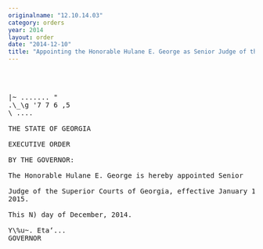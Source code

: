 ```yaml
---
originalname: "12.10.14.03"
category: orders
year: 2014
layout: order
date: "2014-12-10"
title: "Appointing the Honorable Hulane E. George as Senior Judge of the Superior Courts of Georgia"
---
```

<pre>
  
  

|~ ....... "
.\_\g '7 7 6 ,5
\ ....

THE STATE OF GEORGIA

EXECUTIVE ORDER

BY THE GOVERNOR:

The Honorable Hulane E. George is hereby appointed Senior

Judge of the Superior Courts of Georgia, effective January 1,
2015.

This N) day of December, 2014.

Y\%u~. Eta‘...
GOVERNOR

</pre>
